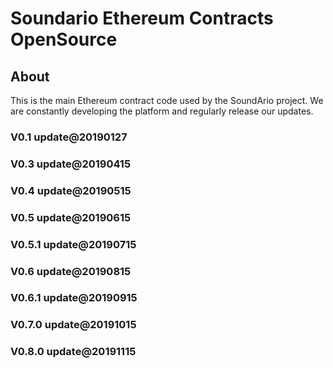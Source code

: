 # Soundario Ethereum Contracts OpenSource

## About

This is the main Ethereum contract code used by the SoundArio project. We are constantly developing the platform and regularly release our updates.

### V0.1 update@20190127

### V0.3 update@20190415

### V0.4 update@20190515

### V0.5 update@20190615

### V0.5.1 update@20190715

### V0.6 update@20190815

### V0.6.1 update@20190915

### V0.7.0 update@20191015

### V0.8.0 update@20191115
